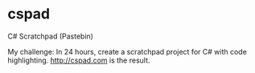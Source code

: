cspad
=====

C# Scratchpad (Pastebin)


My challenge: In 24 hours, create a scratchpad project for C# with code highlighting.  http://cspad.com is the result.
